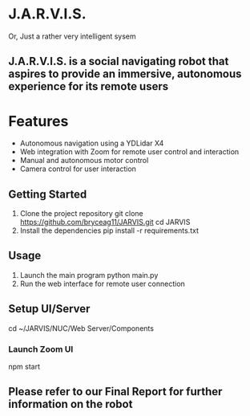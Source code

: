 # J.A.R.V.I.S.
Or, Just a rather very intelligent sysem

## J.A.R.V.I.S. is a social navigating robot that aspires to provide an immersive, autonomous experience for its remote users

# Features
* Autonomous navigation using a YDLidar X4
* Web integration with Zoom for remote user control and interaction
* Manual and autonomous motor control
* Camera control for user interaction

## Getting Started
1. Clone the project repository
git clone https://github.com/bryceag11/JARVIS.git
cd JARVIS
2. Install the dependencies
pip install -r requirements.txt

## Usage
1. Launch the main program
python main.py
2. Run the web interface for remote user connection


## Setup UI/Server

cd ~/JARVIS/NUC/Web Server/Components

### Launch Zoom UI
npm start


## Please refer to our Final Report for further information on the robot
